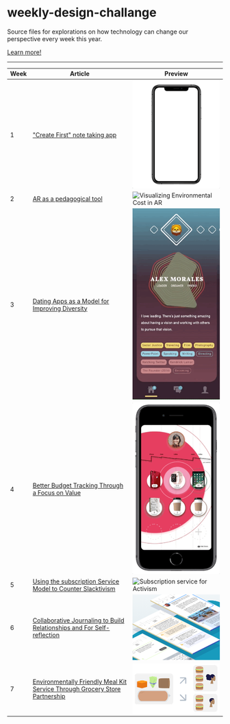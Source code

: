 # weekly-design-challange
Source files for explorations on how technology can change our perspective every week this year. 

[Learn more!](https://medium.com/@jssolichin/new-year-new-tree-af52f4f86c6f)

------

|Week|Article|Preview|
|---|---|---|
| 1  | ["Create First" note taking app](https://medium.com/@jssolichin/noteworthy-start-53508ba842cd) | ![Note Taking App](Images/1.gif)  |
| 2  | [AR as a pedagogical tool](https://medium.com/@jssolichin/ar-as-a-pedagogical-tool-6969b3431a77) | ![Visualizing Environmental Cost in AR](Images/2.gif) | 
| 3  | [Dating Apps as a Model for Improving Diversity](https://medium.com/@jssolichin/thinking-about-diversity-bachelor-edition-423a262802ce) | ![Improving Diversity by Connecting People via app](Images/3.gif) |
| 4  | [Better Budget Tracking Through a Focus on Value](https://medium.com/@jssolichin/budgeting-for-value-cc48432c20d4) | ![Budget Tracking App](Images/4.gif) |
| 5  | [Using the subscription Service Model to Counter Slacktivism](https://medium.com/@jssolichin/countering-slacktivism-using-a-subscription-service-8c7da6008545) | ![Subscription service for Activism](Images/5.gif) |
| 6  | [Collaborative Journaling to Build Relationships and For Self-reflection](https://medium.com/@jssolichin/journaling-together-to-build-relationships-and-for-self-reflection-c8521ead285f) | ![Collaborative Journaling App](Images/6.png) |
| 7  | [Environmentally Friendly Meal Kit Service Through Grocery Store Partnership](https://medium.com/@jssolichin/environmentally-friendly-meal-kit-service-through-grocery-store-partnership-ffc7f2614a1b) | ![Reduce food waste by pre-portioning ingredients](Images/7.png) |
